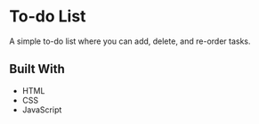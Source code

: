 # To-do List

A simple to-do list where you can add, delete, and re-order tasks.



## Built With

- HTML
- CSS
- JavaScript


